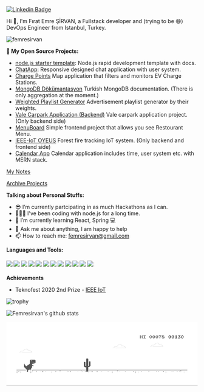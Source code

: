 [![Linkedin Badge](https://img.shields.io/badge/-femresirvan-blue?style=flat-square&logo=Linkedin&logoColor=white&link=https://www.linkedin.com/in/femresirvan/)](https://www.linkedin.com/in/femresirvan/) 

Hi 👋, I'm Fırat Emre ŞİRVAN, a Fullstack developer and (trying to be 😄) DevOps Engineer from Istanbul, Turkey.

<p align="left"> <img src="https://komarev.com/ghpvc/?username=femresirvan" alt="femresirvan" /> </p> 

**🚀 My Open Source Projects:**
- [node.js starter template](https://github.com/femresirvan/node.js-starter-template): Node.js rapid development template with docs.
- [ChatApp](https://github.com/femresirvan/ChatApp): Responsive designed chat application with user system.
- [Charge Points](https://github.com/femresirvan/Charge-points-iot) Map application that filters and monitors EV Charge Stations.
- [MongoDB Dökümantasyon](https://github.com/femresirvan/MongoDB-Dokumantasyon) Turkish MongoDB documentation. (There is only aggregation at the moment.)
- [Weighted Playlist Generator](https://github.com/femresirvan/Weighted-Playlist-Generator) Advertisement playlist generator by their weights.
- [Vale Carpark Application (Backend)](https://github.com/Vale-Car-Park-Application/Web) Vale carpark application project. (Only backend side)
- [MenuBoard](https://github.com/femresirvan/Menuboard) Simple frontend project that allows you see Restourant Menu.
- [IEEE-IoT OYEUS](https://github.com/femresirvan/IEEE-IOT-OYEUS) Forest fire tracking IoT system. (Only backend and frontend side)
- [Calendar App](https://github.com/femresirvan/Calendar-App) Calendar application includes time, user system etc. with MERN stack.

[My Notes](https://github.com/femresirvan/my-notes)

[Archive Projects](https://github.com/femresirvan/archive-projects)

**Talking about Personal Stuffs:**

- 😎 I’m currently partcipating in as much Hackathons as I can.
- 👨🏽‍💻 I've been coding with node.js for a long time. 
- 🌱 I’m currently learning React, Spring 💻
- 💬 Ask me about anything, I am happy to help
- 📫 How to reach me: femresirvan@gmail.com

**Languages and Tools:**   

####      ![](https://img.shields.io/badge/node.js-%3C%2F%3E-%23success?style=plastic&&logo=node.js&logoColor=white&style=flat) ![](https://img.shields.io/badge/Linux-%23-yellow?style=plastic&&logo=ubuntu&logoColor=white&style=flat&color=blueviolet) ![](https://img.shields.io/badge/PostgreSQL-%3C%2F%3E-yellow?style=plastic&&logo=postgresql&logoColor=white&style=flat&color=cyan) ![](https://img.shields.io/badge/HTML-%3C%2F%3E-yellow?style=plastic&&logo=html5&logoColor=white&style=flat&color=white) ![](https://img.shields.io/badge/CSS-%3C%2F%3E-yellow?style=plastic&&logo=css3&logoColor=white&style=flat&color=white) ![](https://img.shields.io/badge/Javascript-%3C%2F%3E-yellow?style=plastic&&logo=javascript&logoColor=yellow&style=flat&color=yellow) ![](https://img.shields.io/badge/Java-%3C%2F%3E-yellow?style=plastic&&logo=java&logoColor=red&style=flat&color=red) ![](https://img.shields.io/badge/Spring%20Boot-%3C%2F%3E-yellow?style=plastic&&logo=springboot&logoColor=green&style=flat&color=green) ![](https://img.shields.io/badge/Bootstrap%204.0-%3C%2F%3E-yellow?style=plastic&&logo=bootstrap&logoColor=blue&style=flat&color=blue) ![](https://img.shields.io/badge/Windows-%23-yellow?style=plastic&&logo=windows&logoColor=cyan&style=flat&color=cyan) ![](https://img.shields.io/badge/MongoDB-%3C%2F%3E-yellow?style=plastic&&logo=MongoDB&logoColor=green&style=flat&color=green) ![](https://img.shields.io/badge/MySQL-%3C%2F%3E-yellow?style=plastic&&logo=MySQL&logoColor=white&style=flat&color=blue)
**Achievements**  

- Teknofest 2020 2nd Prize - [IEEE IoT](https://www.teknofest.org/yarisma-detaylar-11.html#v-pills-finalist)

![trophy](https://github-profile-trophy.vercel.app/?username=femresirvan&rank=SSS,SS,S,AAA,AA,A,SECRET&theme=onedark)

![Femresirvan's github stats](https://github-readme-stats.vercel.app/api?username=femresirvan&show_icons=true&theme=gruvbox)

![Dino](https://raw.githubusercontent.com/sanket9006/sanket9006/master/dino.gif)

<!-- ![Cem Yılmaz](https://c.tenor.com/5iBPtqlFPv8AAAAd/cem-y%C4%B1lmaz.gif) -->
